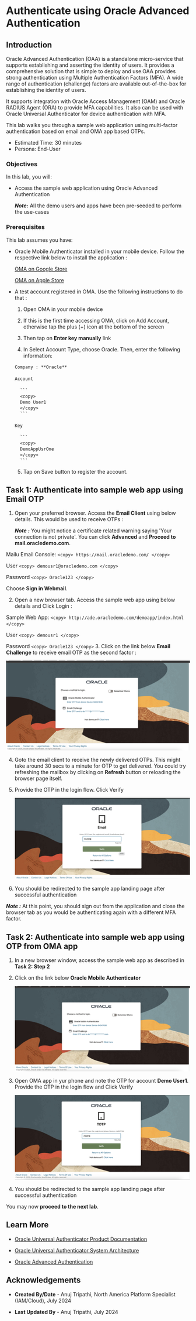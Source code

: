 # Authenticate using Oracle Advanced Authentication

## Introduction

Oracle Advanced Authentication (OAA) is a standalone micro-service that supports establishing and asserting the identity of users. It provides a comprehensive solution that is simple to deploy and use.OAA provides strong authentication using Multiple Authentication Factors (MFA). A wide range of authentication (challenge) factors are available out-of-the-box for establishing the identity of users.

It supports integration with Oracle Access Management (OAM) and Oracle RADIUS Agent (ORA) to provide MFA capabilities. It also can be used with Oracle Universal Authenticator for device authentication with MFA.

This lab walks you through a sample web application using multi-factor authentication based on email and OMA app based OTPs.

* Estimated Time: 30 minutes
* Persona: End-User

### Objectives

In this lab, you will:

* Access the sample web application using Oracle Advanced Authentication

  ***Note:*** All the demo users and apps have been pre-seeded to perform the use-cases

### Prerequisites

This lab assumes you have:

* Oracle Mobile Authenticator installed in your mobile device. Follow the respective link below to install the application :

     [OMA on Google Store](https://play.google.com/store/apps/details?id=oracle.idm.mobile.authenticator&hl=en_CA&gl=US)

     [OMA on Apple Store](https://apps.apple.com/us/app/oracle-mobile-authenticator/id835904829)

* A test account registered in OMA. Use the following instructions to do that :

    1. Open OMA in your mobile device

    2. If this is the first time accessing OMA, click on Add Account, otherwise tap the plus (+) icon at the bottom of the screen

    3. Then tap on **Enter key manually** link

    4. In Select Account Type, choose Oracle. Then, enter the following information:

      Company : **Oracle** 

      Account

        ```
        <copy>
        Demo User1
        </copy>
        ```

      Key

        ```
        <copy>
        DemoAppUsrOne
        </copy>
        ```

    5. Tap on Save button to register the account.

## Task 1: Authenticate into sample web app using Email OTP

1. Open your preferred browser. Access the **Email Client** using below details. This would be used to receive OTPs :

   ***Note :*** You might notice a certificate related warning saying 'Your connection is not private'. You can click **Advanced** and **Proceed to mail.oracledemo.com**.

  Mailu Email Console:
    ```
    <copy>
    https://mail.oracledemo.com/
    </copy>
    ```

  User
    ```
    <copy>
    demousr1@oracledemo.com
    </copy>
    ```

  Password
    ```
    <copy>
    Oracle123
    </copy>
    ```

  Choose **Sign in Webmail**.

2. Open a new browser tab. Access the sample web app using below details and Click Login :

  Sample Web App:
    ```
    <copy>
    http://ade.oracledemo.com/demoapp/index.html
    </copy>
    ```

  User
    ```
    <copy>
    demousr1
    </copy>
    ```

  Password
    ```
    <copy>
    Oracle123
    </copy>
    ```
3. Click on the link below **Email Challenge** to receive email OTP as the second factor :

   ![Select email as MFA factor](images/mfa-email-factor-selection.png)

4. Goto the email client to receive the newly delivered OTPs. This might take around 30 secs to a minute for OTP to get delivered. You could try refreshing the mailbox by clicking on **Refresh** button or reloading the browser page itself.

5. Provide the OTP in the login flow. Click Verify

   ![Provide email OTP](images/mfa-email-otp.png)

6. You should be redirected to the sample app landing page after successful authentication

***Note :*** At this point, you should sign out from the application and close the browser tab as you would be authenticating again with a different MFA factor.

## Task 2: Authenticate into sample web app using OTP from OMA app

1. In a new browser window, access the sample web app as described in **Task 2: Step 2**

2. Click on the link below **Oracle Mobile Authenticator**

   ![Select OMA as MFA factor](images/mfa-oma-factor-selection.png)

3. Open OMA app in yur phone and note the OTP for account **Demo User1**. Provide the OTP in the login flow and Click Verify

   ![Provide email OTP](images/mfa-oma-otp.png)

4. You should be redirected to the sample app landing page after successful authentication

  You may now **proceed to the next lab**.

## Learn More

* [Oracle Universal Authenticator Product Documentation](https://docs.oracle.com/en/middleware/idm/universal-authenticator/)

* [Oracle Universal Authenticator System Architecture](https://docs.oracle.com/en/middleware/idm/universal-authenticator/ouaad/system-architecture-and-components.html)

* [Oracle Advanced Authentication](https://docs.oracle.com/en/middleware/idm/advanced-authentication/oaarm/introducing-oaa.html)

## Acknowledgements

* **Created By/Date** - Anuj Tripathi, North America Platform Specialist (IAM/Cloud), July 2024

* **Last Updated By** - Anuj Tripathi, July 2024
